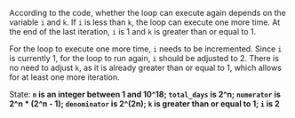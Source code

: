 According to the code, whether the loop can execute again depends on the variable `i` and `k`. If `i` is less than `k`, the loop can execute one more time. At the end of the last iteration, `i` is 1 and `k` is greater than or equal to 1. 

For the loop to execute one more time, `i` needs to be incremented. Since `i` is currently 1, for the loop to run again, `i` should be adjusted to 2. There is no need to adjust `k`, as it is already greater than or equal to 1, which allows for at least one more iteration.

State: **`n` is an integer between 1 and 10^18; `total_days` is 2^n; `numerator` is 2^n * (2^n - 1); `denominator` is 2^(2n); `k` is greater than or equal to 1; `i` is 2**